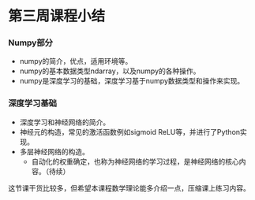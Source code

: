 # 第三周课程小结

### Numpy部分

- numpy的简介，优点，适用环境等。
- numpy的基本数据类型ndarray，以及numpy的各种操作。
- numpy是深度学习的基础，深度学习基于numpy数据类型和操作来实现。

### 深度学习基础

- 深度学习和神经网络的简介。
- 神经元的构造，常见的激活函数例如sigmoid ReLU等，并进行了Python实现。
- 多层神经网络的构造。
  - 自动化的权重确定，也称为神经网络的学习过程，是神经网络的核心内容。（待续）

这节课干货比较多，但希望本课程数学理论能多介绍一点，压缩课上练习内容。